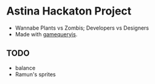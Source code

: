 # Astina Hackaton Project


- Wannabe Plants vs Zombis; Developers vs Designers
- Made with [gamequeryjs](http://gamequeryjs.com/).

## TODO

- balance
- Ramun's sprites